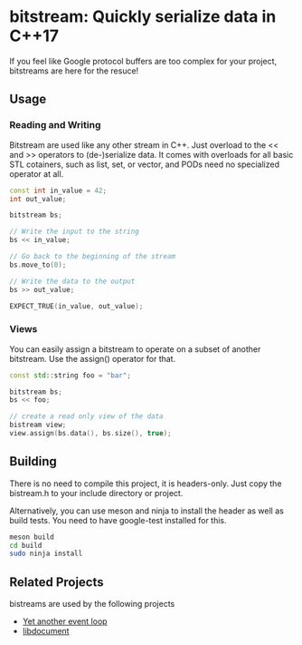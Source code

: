 # bitstream: Quickly serialize data in C++17

If you feel like Google protocol buffers are too complex for your project, bitstreams are here for the resuce!

## Usage
### Reading and Writing
Bitstream are used like any other stream in C++. Just overload to the << and >> operators to (de-)serialize data. It comes with overloads for all basic STL cotainers, such as list, set, or vector, and PODs need no specialized operator at all.

```C++
const int in_value = 42;
int out_value;

bitstream bs;

// Write the input to the string
bs << in_value;

// Go back to the beginning of the stream
bs.move_to(0);

// Write the data to the output
bs >> out_value;

EXPECT_TRUE(in_value, out_value);
```

### Views
You can easily assign a bitstream to operate on a subset of another bitstream. Use the assign() operator for that.

```C++
const std::string foo = "bar";

bitstream bs;
bs << foo;

// create a read only view of the data
bistream view;
view.assign(bs.data(), bs.size(), true); 
```

## Building
There is no need to compile this project, it is headers-only. Just copy the bistream.h to your include directory or project.

Alternatively, you can use meson and ninja to install the header as well as build tests. You need to have google-test installed for this.

```bash
meson build
cd build
sudo ninja install
```

## Related Projects
bistreams are used by the following projects

* [Yet another event loop](https://github.com/kaimast/yael)
* [libdocument](https://github.com/kaimast/libdocument)
